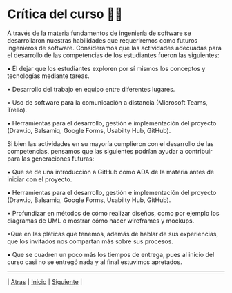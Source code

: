 # Crítica del curso 🙇‍♀️

A través de la materia fundamentos de ingeniería de software se desarrollaron nuestras habilidades que requeriremos como futuros ingenieros de software. Consideramos que las actividades adecuadas para el desarrollo de las competencias de los estudiantes fueron las siguientes:

  • El dejar que los estudiantes exploren por sí mismos los conceptos y tecnologías mediante tareas.
  
  •	Desarrollo del trabajo en equipo entre diferentes lugares.
  
  •	Uso de software para la comunicación a distancia (Microsoft Teams, Trello).
  
  •	Herramientas para el desarrollo, gestión e implementación del proyecto (Draw.io, Balsamiq, Google Forms, Usabilty Hub, GitHub).
  
Si bien las actividades en su mayoría cumplieron con el desarrollo de las competencias, pensamos que las siguientes podrían ayudar a contribuir para las generaciones futuras:
  
  •	Que se de una introducción a GitHub como ADA de la materia antes de iniciar con el proyecto.
  
  •	Herramientas para el desarrollo, gestión e implementación del proyecto (Draw.io, Balsamiq, Google Forms, Usabilty Hub, GitHub).
  
  •	Profundizar en métodos de cómo realizar diseños, como por ejemplo los diagramas de UML o mostrar cómo hacer wireframes y mockups.
  
  •Que en las pláticas que tenemos, además de hablar de sus experiencias, que los invitados nos compartan más sobre sus procesos.
  
  • Que se cuadren un poco más los tiempos de entrega, pues al inicio del curso casi no se entregó nada y al final estuvimos apretados.


-----------------

| [Atras]( https://github.com/Juanca1984/Blockchain/blob/main/Documentaci%C3%B3n/Tercera%20Entrega/Cr%C3%ADtica%20del%20curso.md#cr%C3%ADtica-del-curso-%EF%B8%8F "Atras") |
[Inicio]( https://github.com/Juanca1984/Blockchain/blob/main/Documentaci%C3%B3n/Tercera%20Entrega/Bit%C3%A1cora.md#bit%C3%A1cora "Inicio") |
[Siguiente]( https://github.com/Juanca1984/Blockchain/blob/main/Documentaci%C3%B3n/Tercera%20Entrega/Dise%C3%B1o.md#fase-de-dise%C3%B1o- "Siguiente") |

